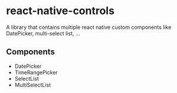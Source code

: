 # react-native-controls
A library that contains multiple react native custom components like DatePicker, multi-select list, ... 

## Components
- DatePicker
- TimeRangePicker
- SelectList
- MultiSelectList
